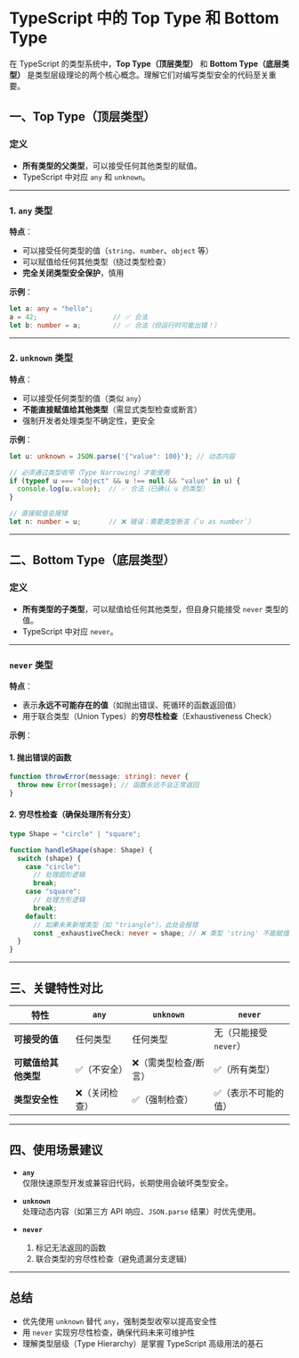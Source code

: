 # TypeScript 中的 Top Type 和 Bottom Type

在 TypeScript 的类型系统中，**Top Type（顶层类型）** 和 **Bottom Type（底层类型）** 是类型层级理论的两个核心概念。理解它们对编写类型安全的代码至关重要。

## 一、Top Type（顶层类型）

### 定义
- **所有类型的父类型**，可以接受任何其他类型的赋值。
- TypeScript 中对应 `any` 和 `unknown`。

---

### 1. `any` 类型
**特点**：
- 可以接受任何类型的值（`string`、`number`、`object` 等）
- 可以赋值给任何其他类型（绕过类型检查）
- **完全关闭类型安全保护**，慎用

**示例**：
```typescript
let a: any = "hello";
a = 42;                   // ✅ 合法
let b: number = a;        // ✅ 合法（但运行时可能出错！）
```

---

### 2. `unknown` 类型
**特点**：
- 可以接受任何类型的值（类似 `any`）
- **不能直接赋值给其他类型**（需显式类型检查或断言）
- 强制开发者处理类型不确定性，更安全

**示例**：
```typescript
let u: unknown = JSON.parse('{"value": 100}'); // 动态内容

// 必须通过类型收窄（Type Narrowing）才能使用
if (typeof u === "object" && u !== null && "value" in u) {
  console.log(u.value);  // ✅ 合法（已确认 u 的类型）
}

// 直接赋值会报错
let n: number = u;       // ❌ 错误：需要类型断言（`u as number`）
```

---

## 二、Bottom Type（底层类型）

### 定义
- **所有类型的子类型**，可以赋值给任何其他类型，但自身只能接受 `never` 类型的值。
- TypeScript 中对应 `never`。

---

### `never` 类型
**特点**：
- 表示**永远不可能存在的值**（如抛出错误、死循环的函数返回值）
- 用于联合类型（Union Types）的**穷尽性检查**（Exhaustiveness Check）

**示例**：

#### 1. 抛出错误的函数
```typescript
function throwError(message: string): never {
  throw new Error(message); // 函数永远不会正常返回
}
```

#### 2. 穷尽性检查（确保处理所有分支）
```typescript
type Shape = "circle" | "square";

function handleShape(shape: Shape) {
  switch (shape) {
    case "circle": 
      // 处理圆形逻辑
      break;
    case "square": 
      // 处理方形逻辑
      break;
    default:
      // 如果未来新增类型（如 "triangle"），此处会报错
      const _exhaustiveCheck: never = shape; // ❌ 类型 'string' 不能赋值给 'never'
  }
}
```

---

## 三、关键特性对比

| **特性**              | `any`                     | `unknown`               | `never`                  |
|-----------------------|---------------------------|-------------------------|--------------------------|
| **可接受的值**         | 任何类型                  | 任何类型                | 无（只能接受 `never`）   |
| **可赋值给其他类型**   | ✅（不安全）              | ❌（需类型检查/断言）   | ✅（所有类型）           |
| **类型安全性**         | ❌（关闭检查）            | ✅（强制检查）          | ✅（表示不可能的值）     |

---

## 四、使用场景建议

- **`any`**  
  仅限快速原型开发或兼容旧代码，长期使用会破坏类型安全。

- **`unknown`**  
  处理动态内容（如第三方 API 响应、`JSON.parse` 结果）时优先使用。

- **`never`**  
  1. 标记无法返回的函数  
  2. 联合类型的穷尽性检查（避免遗漏分支逻辑）

---

## 总结
- 优先使用 `unknown` 替代 `any`，强制类型收窄以提高安全性
- 用 `never` 实现穷尽性检查，确保代码未来可维护性
- 理解类型层级（Type Hierarchy）是掌握 TypeScript 高级用法的基石
